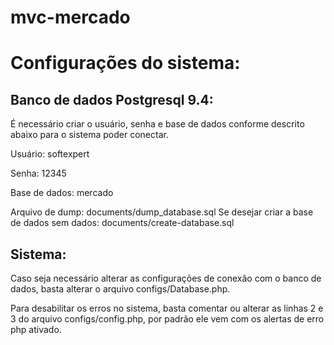 # mvc-mercado

# Configurações do sistema:

## Banco de dados Postgresql 9.4:

É necessário criar o usuário, senha e base de dados conforme descrito abaixo para o sistema poder conectar.

Usuário: softexpert

Senha: 12345

Base de dados: mercado

Arquivo de dump: documents/dump_database.sql
Se desejar criar a base de dados sem dados: documents/create-database.sql

## Sistema:

Caso seja necessário alterar as configurações de conexão com o banco de dados, basta alterar o arquivo configs/Database.php.

Para desabilitar os erros no sistema, basta comentar ou alterar as linhas 2 e 3 do arquivo configs/config.php, por padrão ele vem com os alertas de erro php ativado.

